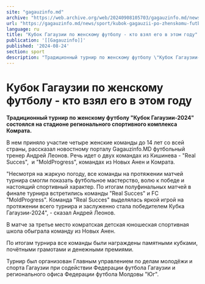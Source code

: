 ```yaml
---
site: "gagauzinfo.md"
archive: "https://web.archive.org/web/20240908105703/gagauzinfo.md/news/sport/kubok-gagauzii-po-zhenskomu-futbolu-kto-vzyal-ego-v-etom-godu"
url: "https://gagauzinfo.md/news/sport/kubok-gagauzii-po-zhenskomu-futbolu-kto-vzyal-ego-v-etom-godu"
language: ru
title: "Кубок Гагаузии по женскому футболу - кто взял его в этом году"
publication: '[[Gagauzinfo]]'
published: '2024-08-24'
section: sport
description: "Традиционный турнир по женскому футболу \"Кубок Гагаузии-2024\" состоялся на стадионе регионального спортивного комплекса Комрата."
---
```


# Кубок Гагаузии по женскому футболу - кто взял его в этом году

**Традиционный турнир по женскому футболу "Кубок Гагаузии-2024" состоялся на стадионе регионального спортивного комплекса Комрата.**

В нем приняло участие четыре женские команды до 14 лет со всей страны, рассказал новостному порталу Gagauzinfo.MD футбольный тренер Андрей Леонов. Речь идет о двух командах из Кишинева - "Real Succes",  и "MoldProgress", командах из Новых Анен и Комрата.

"Несмотря на жаркую погоду, все команды на протяжении матчей турнира смогли показать футбольное мастерство, волю к победе и настоящий спортивный характер. По итогам полуфинальных матчей в финале турнира встретились команды "Real Succes" и FC "MoldProgress". Команда "Real Succes" выделялась яркой игрой на протяжении всего турнира и заслуженно стала победителем Кубка Гагаузии-2024", - сказал Андрей Леонов.

В матче за третье место комратская детская юношеская спортивная школа обыграла команду из Новых Анен.

По итогам турнира все команды были награждены памятными кубками, почётными грамотами и денежными премиями.

Турнир был организован Главным управлением по делам молодёжи и спорта Гагаузии при содействии Федерации футбола Гагаузии и регионального офиса Федерации футбола Молдовы "Юг".